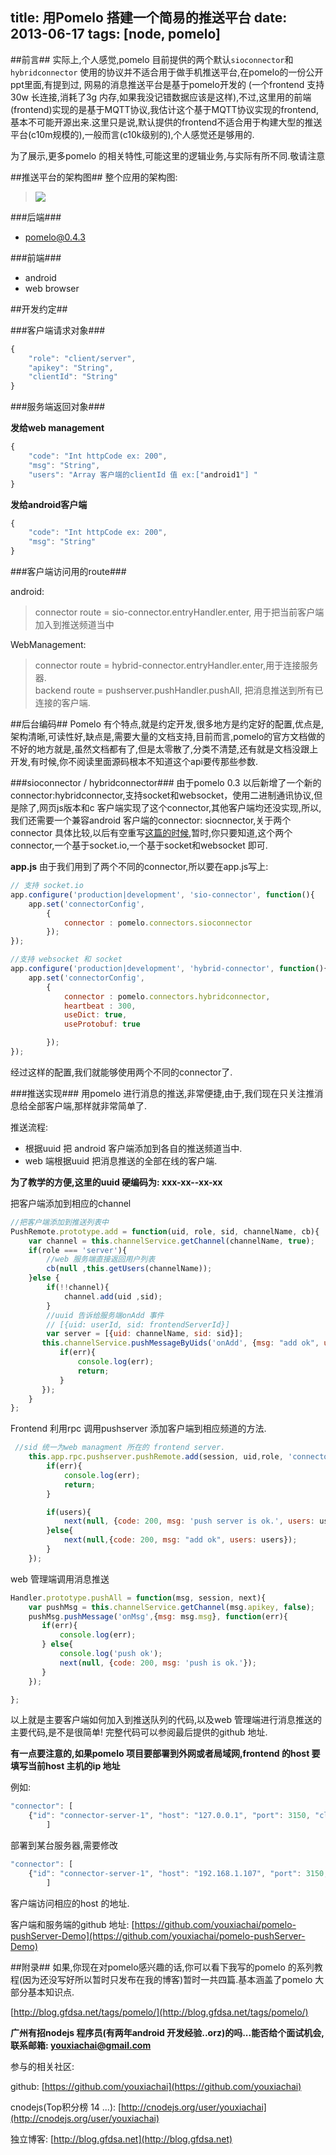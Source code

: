 title: 用Pomelo 搭建一个简易的推送平台
date: 2013-06-17
tags: [node, pomelo]
---

##前言##
实际上,个人感觉,pomelo 目前提供的两个默认`sioconnector`和`hybridconnector` 使用的协议并不适合用于做手机推送平台,在pomelo的一份公开ppt里面,有提到过, 网易的消息推送平台是基于pomelo开发的 (一个frontend 支持30w 长连接,消耗了3g 内存,如果我没记错数据应该是这样),不过,这里用的前端(frontend)实现的是基于MQTT协议,我估计这个基于MQTT协议实现的frontend,基本不可能开源出来.这里只是说,默认提供的frontend不适合用于构建大型的推送平台(c10m规模的),一般而言(c10k级别的),个人感觉还是够用的.

为了展示,更多pomelo 的相关特性,可能这里的逻辑业务,与实际有所不同.敬请注意

<!--more-->
##推送平台的架构图##
整个应用的架构图:
>![](/images/pomelo/pushapp/Pushapp.png)


###后端###
* pomelo@0.4.3

###前端###
* android
* web browser

##开发约定##

###客户端请求对象###

``` js
{
    "role": "client/server",
    "apikey": "String",
    "clientId": "String"
}
```

###服务端返回对象###

**发给web management**
``` js
{
    "code": "Int httpCode ex: 200",
    "msg": "String",
    "users": "Array 客户端的clientId 值 ex:["android1"] "
}
```


**发给android客户端**
``` js
{
    "code": "Int httpCode ex: 200",
    "msg": "String"
}
```


###客户端访问用的route###

android:
> connector route = sio-connector.entryHandler.enter, 用于把当前客户端加入到推送频道当中

WebManagement:
> connector route = hybrid-connector.entryHandler.enter,用于连接服务器.<br />
> backend route = pushserver.pushHandler.pushAll, 把消息推送到所有已连接的客户端.


##后台编码##
Pomelo 有个特点,就是约定开发,很多地方是约定好的配置,优点是,架构清晰,可读性好,缺点是,需要大量的文档支持,目前而言,pomelo的官方文档做的不好的地方就是,虽然文档都有了,但是太零散了,分类不清楚,还有就是文档没跟上开发,有时候,你不阅读里面源码根本不知道这个api要传那些参数.

###sioconnector / hybridconnector###
由于pomelo 0.3 以后新增了一个新的connector:hybridconnector,支持socket和websocket，使用二进制通讯协议,但是除了,网页js版本和c 客户端实现了这个connector,其他客户端均还没实现,所以,我们还需要一个兼容android 客户端的connector: siocnnector,关于两个connector 具体比较,以后有空重写[这篇的时候](http://blog.gfdsa.net/2013/06/04/pomelo_study_two/),暂时,你只要知道,这个两个connector,一个基于socket.io,一个基于socket和websocket 即可.

**app.js**
由于我们用到了两个不同的connector,所以要在app.js写上:
``` js
// 支持 socket.io
app.configure('production|development', 'sio-connector', function(){
	app.set('connectorConfig',
		{
			connector : pomelo.connectors.sioconnector
		});
});

//支持 websocket 和 socket
app.configure('production|development', 'hybrid-connector', function(){
    app.set('connectorConfig',
        {
            connector : pomelo.connectors.hybridconnector,
            heartbeat : 300,
            useDict: true,
            useProtobuf: true

        });
});
```

经过这样的配置,我们就能够使用两个不同的connector了.

###推送实现###
用pomelo 进行消息的推送,非常便捷,由于,我们现在只关注推消息给全部客户端,那样就非常简单了.

推送流程:

* 根据uuid 把 android 客户端添加到各自的推送频道当中.
* web 端根据uuid 把消息推送的全部在线的客户端.

**为了教学的方便,这里的uuid 硬编码为: xxx-xx--xx-xx**

把客户端添加到相应的channel

``` js
//把客户端添加到推送列表中
PushRemote.prototype.add = function(uid, role, sid, channelName, cb){
    var channel = this.channelService.getChannel(channelName, true);
    if(role === 'server'){
		//web 服务端直接返回用户列表
        cb(null ,this.getUsers(channelName));
    }else {
        if(!!channel){
            channel.add(uid ,sid);
        }
        //uuid 告诉给服务端onAdd 事件
        // [{uid: userId, sid: frontendServerId}]
        var server = [{uid: channelName, sid: sid}];
       this.channelService.pushMessageByUids('onAdd', {msg: "add ok", users:this.getUsers(channelName)},server, function(err){
           if(err){
               console.log(err);
               return;
           }
       });
    }
};
```

Frontend 利用rpc 调用pushserver 添加客户端到相应频道的方法.

``` js
 //sid 统一为web managment 所在的 frontend server.
    this.app.rpc.pushserver.pushRemote.add(session, uid,role, 'connector-server-client', uuid, function(err, users){
        if(err){
            console.log(err);
            return;
        }

        if(users){
            next(null, {code: 200, msg: 'push server is ok.', users: users});
        }else{
            next(null,{code: 200, msg: "add ok", users: users});
        }
    });

```

web 管理端调用消息推送
``` js
Handler.prototype.pushAll = function(msg, session, next){
    var pushMsg = this.channelService.getChannel(msg.apikey, false);
    pushMsg.pushMessage('onMsg',{msg: msg.msg}, function(err){
       if(err){
           console.log(err);
       } else{
           console.log('push ok');
           next(null, {code: 200, msg: 'push is ok.'});
       }
    });

};
```

以上就是主要客户端如何加入到推送队列的代码,以及web 管理端进行消息推送的主要代码,是不是很简单! 完整代码可以参阅最后提供的github 地址.

**有一点要注意的,如果pomelo 项目要部署到外网或者局域网,frontend 的host 要填写当前host 主机的ip 地址**

例如:

``` js
"connector": [
    {"id": "connector-server-1", "host": "127.0.0.1", "port": 3150, "clientPort": 3010, "frontend": true}
        ]
```
部署到某台服务器,需要修改

``` js
"connector": [
    {"id": "connector-server-1", "host": "192.168.1.107", "port": 3150, "clientPort": 3010, "frontend": true}
        ]
```

客户端访问相应的host 的地址.

客户端和服务端的github 地址: [https://github.com/youxiachai/pomelo-pushServer-Demo](https://github.com/youxiachai/pomelo-pushServer-Demo)


##附录##
如果,你现在对pomelo感兴趣的话,你可以看下我写的pomelo 的系列教程(因为还没写好所以暂时只发布在我的博客)暂时一共四篇.基本涵盖了pomelo 大部分基本知识点.

[http://blog.gfdsa.net/tags/pomelo/](http://blog.gfdsa.net/tags/pomelo/)


**广州有招nodejs 程序员(有两年android 开发经验..orz)的吗...能否给个面试机会,联系邮箱: youxiachai@gmail.com**


参与的相关社区:

github: [https://github.com/youxiachai](https://github.com/youxiachai)

cnodejs(Top积分榜 14 ...): [http://cnodejs.org/user/youxiachai](http://cnodejs.org/user/youxiachai)

独立博客: [http://blog.gfdsa.net](http://blog.gfdsa.net)
